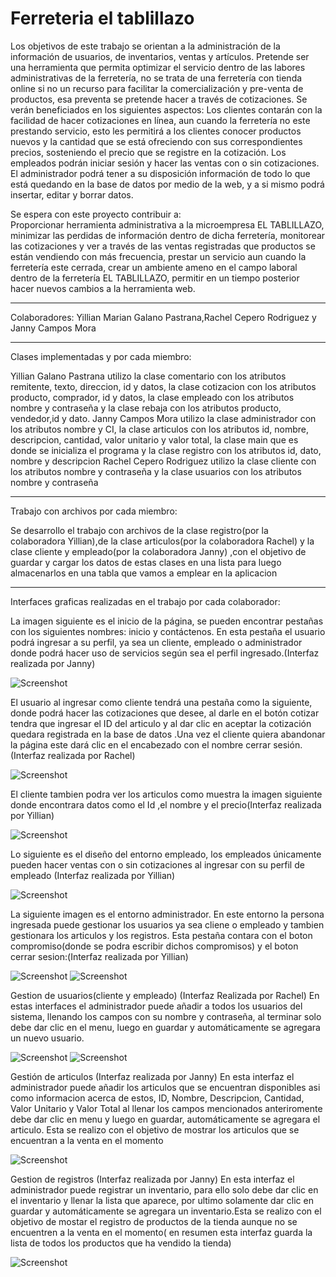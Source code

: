 # Ferreteria el tablillazo

Los objetivos de este trabajo se orientan a la administración de la información de usuarios, de inventarios, ventas y artículos. Pretende ser una herramienta que permita optimizar el servicio dentro de las labores administrativas de la ferretería, no se trata de una ferretería con tienda online si no un recurso para facilitar la comercialización y pre-venta de productos, esa preventa se pretende hacer a través de cotizaciones.  Se verán beneficiados en los siguientes aspectos: Los clientes contarán con la facilidad de hacer cotizaciones en línea, aun cuando la ferretería no este prestando servicio, esto les permitirá a los clientes conocer productos nuevos y la cantidad que se  está ofreciendo con sus correspondientes precios, sosteniendo el precio que se registre en la cotización. Los empleados podrán iniciar sesión y hacer las ventas con o sin cotizaciones. El administrador podrá tener a su disposición información de todo lo que está quedando en la base de datos por medio de la web, y a si mismo podrá insertar, editar y borrar datos. 

Se espera con este proyecto contribuir a:  
Proporcionar herramienta administrativa a la microempresa EL TABLILLAZO, minimizar las perdidas de información dentro de dicha ferretería, monitorear las cotizaciones y ver a través de las ventas registradas que productos se están vendiendo con más frecuencia, prestar un servicio aun cuando la ferretería este cerrada, crear un ambiente ameno en el campo laboral dentro de la ferretería EL TABLILLAZO, permitir en un tiempo posterior hacer nuevos cambios a la herramienta web. 

***
Colaboradores: 
Yillian Marian Galano Pastrana,Rachel Cepero Rodriguez y Janny Campos Mora

***
Clases implementadas y por cada miembro:

Yillian Galano Pastrana utilizo la clase comentario con los atributos remitente, texto, direccion, id y datos, la clase cotizacion con los atributos producto, comprador, id y datos, la clase empleado con los atributos nombre y contraseña y la clase rebaja con los atributos producto, vendedor,id y dato. 
Janny Campos Mora  utilizo la clase administrador con los atributos nombre y CI, la clase articulos con los atributos id, nombre, descripcion, cantidad, valor unitario y valor total, la clase main que es donde se inicializa el programa y la clase registro con los atributos id, dato, nombre y descripcion
Rachel Cepero Rodriguez utilizo la clase cliente con los atributos nombre y contraseña y la clase usuarios con los atributos nombre y contraseña
***
Trabajo con archivos por cada miembro:

Se desarrollo el trabajo con archivos de la clase registro(por la colaboradora Yillian),de la clase articulos(por la colaboradora Rachel) y la clase cliente y empleado(por la colaboradora Janny) ,con el objetivo de guardar y cargar los datos de estas clases en una lista para luego almacenarlos en una tabla que vamos a emplear en la aplicacion

***
Interfaces graficas realizadas en el trabajo por cada colaborador:

La imagen siguiente es el inicio de la página, se pueden encontrar pestañas con los siguientes nombres: inicio y contáctenos. En esta pestaña el usuario podrá ingresar a su perfil, ya sea un cliente, empleado o administrador donde podrá hacer uso de servicios según sea el perfil ingresado.(Interfaz realizada por Janny) 

![Screenshot](https://github.com/yilianmarian/Proyecto-de-VP/blob/main/Fotos%20para%20el%20README/Login.PNG)


El usuario al ingresar como cliente tendrá una pestaña como la siguiente, donde podrá hacer las cotizaciones que desee, al darle en el botón cotizar tendra que ingresar el ID del articulo y al dar clic en aceptar la cotización quedara registrada en la base de datos .Una vez el cliente quiera abandonar la página este dará clic en el encabezado con el nombre cerrar sesión.(Interfaz realizada por Rachel)

![Screenshot](https://github.com/yilianmarian/Proyecto-de-VP/blob/main/Fotos%20para%20el%20README/Menu%20Cliente.PNG)


El cliente tambien podra ver los articulos como muestra la imagen siguiente donde encontrara datos como el Id ,el nombre y el precio(Interfaz realizada por Yillian) 

![Screenshot](https://github.com/yilianmarian/Proyecto-de-VP/blob/main/Fotos%20para%20el%20README/Vista%20Cliente.PNG)

Lo siguiente es el diseño del entorno empleado, los empleados únicamente pueden hacer ventas con o sin cotizaciones al ingresar con su perfil de empleado (Interfaz realizada por Yillian) 

![Screenshot](https://github.com/yilianmarian/Proyecto-de-VP/blob/main/Fotos%20para%20el%20README/Menu%20Empleado.PNG)


La siguiente imagen es el entorno administrador. En este entorno la persona ingresada puede gestionar los usuarios ya sea cliene o empleado y tambien gestionara los articulos y los registros. Esta pestaña contara con el boton compromiso(donde se podra escribir dichos compromisos) y el boton cerrar sesion:(Interfaz realizada por Yillian)

![Screenshot](https://github.com/yilianmarian/Proyecto-de-VP/blob/main/Fotos%20para%20el%20README/Menu%20Administardor.PNG)
![Screenshot](https://github.com/yilianmarian/Proyecto-de-VP/blob/main/Fotos%20para%20el%20README/Compromisos.PNG)

Gestion de usuarios(cliente y empleado) (Interfaz Realizada por Rachel)
En estas interfaces el administrador puede  añadir a todos los usuarios del sistema, llenando los campos con su nombre y contraseña, al terminar  solo debe dar clic en el menu, luego en guardar y automáticamente se agregara un nuevo usuario.

![Screenshot](https://github.com/yilianmarian/Proyecto-de-VP/blob/main/Fotos%20para%20el%20README/Gestion%20de%20clientes.PNG)
![Screenshot](https://github.com/yilianmarian/Proyecto-de-VP/blob/main/Fotos%20para%20el%20README/Gestion%20de%20empleaods.PNG)


Gestión de articulos (Interfaz realizada por Janny)
En esta interfaz el administrador puede añadir los articulos que se encuentran disponibles asi como informacion acerca de estos, ID, Nombre, Descripcion, Cantidad, Valor Unitario y Valor Total al llenar los campos mencionados anteriromente debe dar clic en menu y luego en guardar, automáticamente se agregara el articulo. Esta se realizo con el objetivo de mostrar los articulos que se encuentran a la venta en el momento

![Screenshot](https://github.com/yilianmarian/Proyecto-de-VP/blob/main/Fotos%20para%20el%20README/Gestion%20de%20articulos.PNG)


Gestion de registros (Interfaz realizada por Janny)
En esta interfaz el administrador puede registrar un inventario, para ello solo debe dar clic en el inventario y llenar la lista que aparece, por ultimo solamente dar clic en guardar  y automáticamente se agregara un inventario.Esta se realizo con el objetivo de mostar el registro de productos de la tienda aunque no se encuentren a la venta en el momento( en resumen esta interfaz guarda la lista de todos los productos que ha vendido la tienda)

![Screenshot](https://github.com/yilianmarian/Proyecto-de-VP/blob/main/Fotos%20para%20el%20README/Gestion%20de%20Regitro.PNG)




